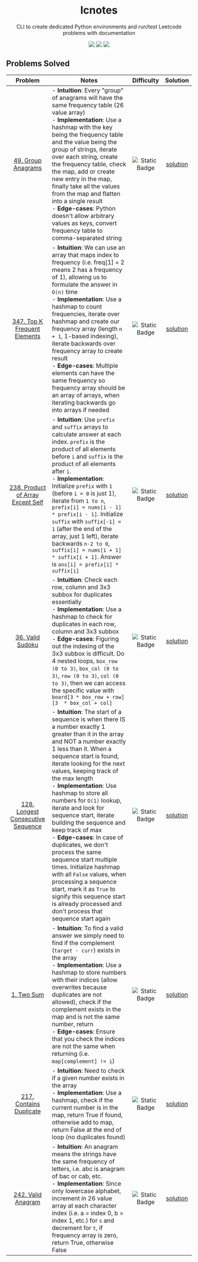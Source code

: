 <div align="center">
    <h1>lcnotes</h1>
    <p>CLI to create dedicated Python environments and run/test Leetcode problems with documentation</p>
    <p>
      <img src="https://img.shields.io/badge/3-easy-green" />
      <img src="https://img.shields.io/badge/5-medium-yellow" />
      <img src="https://img.shields.io/badge/0-hard-red" />
    </p>
</div>

## Problems Solved
| Problem | Notes | Difficulty | Solution |
| :-----: | ----- | :--------: | :------: |
| [49. Group Anagrams](https://leetcode.com/problems/group-anagrams) | - **Intuition**: Every "group" of anagrams will have the same frequency table (26 value array)<br />- **Implementation**: Use a hashmap with the key being the frequency table and the value being the group of strings, iterate over each string, create the frequency table, check the map, add or create new entry in the map, finally take all the values from the map and flatten into a single result<br />- **Edge-cases**: Python doesn't allow arbitrary values as keys, convert frequency table to comma-separated string<br /> | ![Static Badge](https://img.shields.io/badge/Medium-orange?style=flat) | [solution](./49-group-anagrams/solution.py)
| [347. Top K Frequent Elements](https://leetcode.com/problems/top-k-frequent-elements) | - **Intuition**: We can use an array that maps index to frequency (i.e. freq[1] = 2 means 2 has a frequency of 1), allowing us to formulate the answer in `O(n)` time<br />- **Implementation**: Use a hashmap to count frequencies, iterate over hashmap and create our frequency array (length `n + 1`, 1-based indexing), iterate backwards over frequency array to create result<br />- **Edge-cases**: Multiple elements can have the same frequency so frequency array should be an array of arrays, when iterating backwards go into arrays if needed<br /> | ![Static Badge](https://img.shields.io/badge/Medium-orange?style=flat) | [solution](./347-top-k-frequent-elements/solution.py)
| [238. Product of Array Except Self](https://leetcode.com/problems/product-of-array-except-self) | - **Intuition**: Use `prefix` and `suffix` arrays to calculate answer at each index. `prefix` is the product of all elements before `i` and `suffix` is the product of all elements after `i`.<br />- **Implementation**: Initialize `prefix` with `1` (before `i = 0` is just 1), iterate from `1 to n`, `prefix[i] = nums[i - 1] * prefix[i - 1]`. Initialize `suffix` with `suffix[-1] = 1` (after the end of the array, just 1 left), iterate backwards `n-2 to 0`, `suffix[i] = nums[i + 1] * suffix[i + 1]`. Answer is `ans[i] = prefix[i] * suffix[i]`<br /> | ![Static Badge](https://img.shields.io/badge/Medium-orange?style=flat) | [solution](./238-product-of-array-except-self/solution.py)
| [36. Valid Sudoku](https://leetcode.com/problems/valid-sudoku) | - **Intuition**: Check each row, column and 3x3 subbox for duplicates essentially<br />- **Implementation**: Use a hashmap to check for duplicates in each row, column and 3x3 subbox<br />- **Edge-cases**: Figuring out the indexing of the 3x3 subbox is difficult. Do 4 nested loops, `box_row (0 to 3)`, `box_col (0 to 3)`, `row (0 to 3)`, `col (0 to 3)`, then we can access the specific value with `board[3 * box_row + row][3  * box_col + col]`<br /> | ![Static Badge](https://img.shields.io/badge/Medium-orange?style=flat) | [solution](./36-valid-sudoku/solution.py)
| [128. Longest Consecutive Sequence](https://leetcode.com/problems/longest-consecutive-sequence) | - **Intuition**: The start of a sequence is when there IS a number exactly 1 greater than it in the array and NOT a number exactly 1 less than it. When a sequence start is found, iterate looking for the next values, keeping track of the max length<br />- **Implementation**: Use hashmap to store all numbers for `O(1)` lookup, iterate and look for sequence start, iterate building the sequence and keep track of max<br />- **Edge-cases**: In case of duplicates, we don't process the same sequence start multiple times. Initialize hashmap with all `False` values, when processing a sequence start, mark it as `True` to signify this sequence start is already processed and don't process that sequence start again<br /> | ![Static Badge](https://img.shields.io/badge/Medium-orange?style=flat) | [solution](./128-longest-consecutive-sequence/solution.py)
| [1. Two Sum](https://leetcode.com/problems/two-sum) | - **Intuition**: To find a valid answer we simply need to find if the complement (`target - curr`) exists in the array<br />- **Implementation**: Use a hashmap to store numbers with their indices (allow overwrites because duplicates are not allowed), check if the complement exists in the map and is not the same number, return<br />- **Edge-cases**: Ensure that you check the indices are not the same when returning (i.e. `map[complement] != i`)<br /> | ![Static Badge](https://img.shields.io/badge/Easy-green?style=flat) | [solution](./1-two-sum/solution.py)
| [217. Contains Duplicate](https://leetcode.com/problems/contains-duplicate) | - **Intuition**: Need to check if a given number exists in the array<br />- **Implementation**: Use a hashmap, check if the current number is in the map, return True if found, otherwise add to map, return False at the end of loop (no duplicates found)<br /> | ![Static Badge](https://img.shields.io/badge/Easy-green?style=flat) | [solution](./217-contains-duplicate/solution.py)
| [242. Valid Anagram](https://leetcode.com/problems/valid-anagram) | - **Intuition**: An anagram means the strings have the same frequency of letters, i.e. abc is anagram of bac or cab, etc.<br />- **Implementation**: Since only lowercase alphabet, increment in 26 value array at each character index (i.e. a = index 0, b = index 1, etc.) for `s` and decrement for `t`, if frequency array is zero, return True, otherwise False<br /> | ![Static Badge](https://img.shields.io/badge/Easy-green?style=flat) | [solution](./242-valid-anagram/solution.py)
